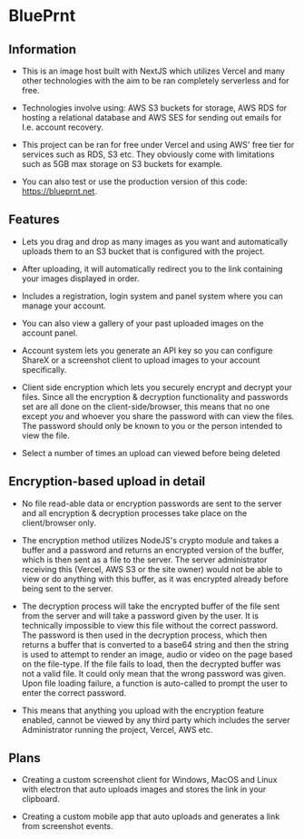 # BluePrnt 


## Information

- This is an image host built with NextJS which utilizes Vercel and many other technologies with the aim to be ran completely serverless and for free.  

- Technologies involve using: AWS S3 buckets for storage, AWS RDS for hosting a relational database and AWS SES for sending out emails for I.e. account recovery.

- This project can be ran for free under Vercel and using AWS' free tier for services such as RDS, S3 etc. They obviously come with limitations such as 5GB max storage on S3 buckets for example. 

- You can also test or use the production version of this code: https://blueprnt.net.


## Features

- Lets you drag and drop as many images as you want and automatically uploads them to an S3 bucket that is configured with the project.

- After uploading, it will automatically redirect you to the link containing your images displayed in order. 

- Includes a registration, login system and panel system where you can manage your account.

- You can also view a gallery of your past uploaded images on the account panel.

- Account system lets you generate an API key so you can configure ShareX or a screenshot client to upload images to your account specifically.

- Client side encryption which lets you securely encrypt and decrypt your files. Since all the encryption & decryption functionality and passwords set are all done on the client-side/browser, this means that no one except *you* and whoever you share the password with can view the files. The password should only be known to you or the person intended to view the file.

- Select a number of times an upload can viewed before being deleted

## Encryption-based upload in detail 

- No file read-able data or encryption passwords are sent to the server and all encryption & decryption processes take place on the client/browser only.

-  The encryption method utilizes NodeJS's crypto module and takes a buffer and a password and returns an encrypted version of the buffer, which is then sent as a file to the server. The server administrator receiving this (Vercel, AWS S3 or the site owner) would not be able to view or do anything with this buffer, as it was encrypted already before being sent to the server.

- The decryption process will take the encrypted buffer of the file sent from the server and will take a password given by the user. It is technically impossible to view this file without the correct password. The password is then used in the decryption process, which then returns a buffer that is converted to a base64 string and then the string is used to attempt to render an image, audio or video on the page based on the file-type. If the file fails to load, then the decrypted buffer was not a valid file. It could only mean that the wrong password was given. Upon file loading failure, a function is auto-called to prompt the user to enter the correct password.

- This means that anything you upload with the encryption feature enabled, cannot be viewed by any third party which includes the server Administrator running the project, Vercel, AWS etc.

## Plans

- Creating a custom screenshot client for Windows, MacOS and Linux with electron that auto uploads images and stores the link in your clipboard.

- Creating a custom mobile app that auto uploads and generates a link from screenshot events.
